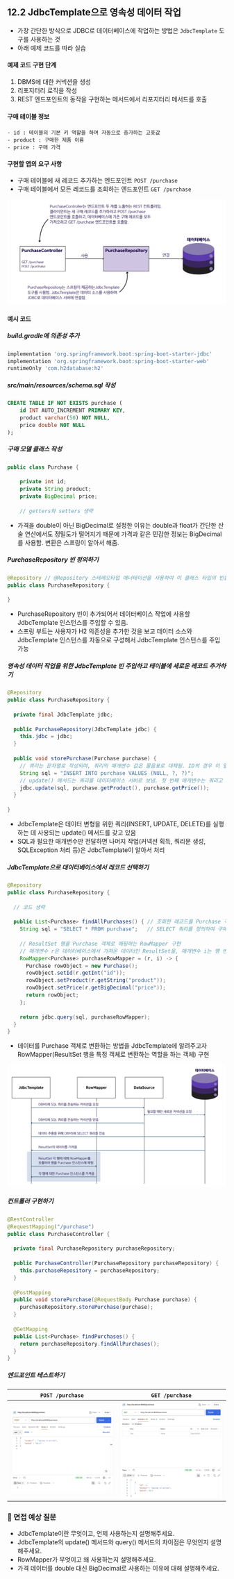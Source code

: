 ## 12.2 JdbcTemplate으로 영속성 데이터 작업
- 가장 간단한 방식으로 JDBC로 데이터베이스에 작업하는 방법은 `JdbcTemplate` 도구를 사용하는 것
- 아래 예제 코드를 따라 실습

#### 예제 코드 구현 단계
  1. DBMS에 대한 커넥션을 생성
  2. 리포지터리 로직을 작성
  3. REST 엔드포인트의 동작을 구현하는 메서드에서 리포지터리 메서드를 호출
#### 구매 테이블 정보
  ```
  - id : 테이블의 기본 키 역할을 하며 자동으로 증가하는 고윳값
  - product : 구매한 제품 이름
  - price : 구매 가격
  ```
#### 구현할 앱의 요구 사항
  - 구매 테이블에 새 레코드 추가하는 엔드포인트 `POST /purchase`
  - 구매 테이블에서 모든 레코드를 조회하는 엔드포인트 `GET /purchase`

![img.png](./img/12_2_1.png)

#### 예시 코드
##### build.gradle에 의존성 추가
```groovy
implementation 'org.springframework.boot:spring-boot-starter-jdbc'
implementation 'org.springframework.boot:spring-boot-starter-web'
runtimeOnly 'com.h2database:h2'
```
##### src/main/resources/schema.sql 작성
```sql
CREATE TABLE IF NOT EXISTS purchase (
    id INT AUTO_INCREMENT PRIMARY KEY,
    product varchar(50) NOT NULL,
    price double NOT NULL
);
```
##### 구매 모델 클래스 작성
```java
public class Purchase {

    private int id;
    private String product;
    private BigDecimal price;
    
    // getters와 setters 생략
```
- 가격을 double이 아닌 BigDecimal로 설정한 이유는 double과 float가 간단한 산술 연산에서도 정밀도가 떨어지기 때문에 가격과 같은
민감한 정보는 BigDecimal를 사용함. 변환은 스프링이 알아서 해줌.

##### PurchaseRepository 빈 정의하기
```java
@Repository // @Repository 스테레오타입 애너테이션을 사용하여 이 클래스 타입의 빈을 스프링 컨텍스트에 추가
public class PurchaseRepository {
    
}
```
- PurchaseRepository 빈이 추가되어서 데이터베이스 작업에 사용할 JdbcTemplate 인스턴스를 주입할 수 있음.
- 스프링 부트는 사용자가 H2 의존성을 추가한 것을 보고 데이터 소스와 JdbcTemplate 인스턴스를 자동으로 구성해서 JdbcTemplate 인스턴스를 주입 가능

##### 영속성 데이터 작업을 위한 JdbcTemplate 빈 주입하고 테이블에 새로운 레코드 추가하기
```java
@Repository
public class PurchaseRepository {

  private final JdbcTemplate jdbc;

  public PurchaseRepository(JdbcTemplate jdbc) {
    this.jdbc = jdbc;
  }

  public void storePurchase(Purchase purchase) {
    // 쿼리는 문자열로 작성되며, 쿼리의 매개변수 값은 물음표로 대체됨. ID의 경우 이 열 값을 생성하도록 DBMS를 구성해서 NULL을 사용  
    String sql = "INSERT INTO purchase VALUES (NULL, ?, ?)";
    // update() 메서드는 쿼리를 데이터베이스 서버로 보냄. 첫 번째 매개변수는 쿼리고 그 다음은 매개변수에 대한 값임. 쿼리의 각 물음표를 순서대로 대체함
    jdbc.update(sql, purchase.getProduct(), purchase.getPrice());
  }

}
```
- JdbcTemplate은 데이터 변형을 위한 쿼리(INSERT, UPDATE, DELETE)를 실행하는 데 사용되는 update() 메서드를 갖고 있음
- SQL과 필요한 매개변수만 전달하면 나머지 작업(커넥션 획득, 쿼리문 생성, SQLException 처리 등)은 JdbcTemplate이 알아서 처리

##### JdbcTemplate으로 데이터베이스에서 레코드 선택하기
```java
@Repository
public class PurchaseRepository {

  // 코드 생략

  public List<Purchase> findAllPurchases() { // 조회한 레코드를 Purchase 객체 리스트로 반환
    String sql = "SELECT * FROM purchase";   // SELECT 쿼리를 정의하여 구매 테이블의 모든 레코드를 가져옴

    // ResultSet 행을 Purchase 객체로 매핑하는 RowMapper 구현
    // 매개변수 r은 데이터베이스에서 가져온 데이터인 ResultSet을, 매개변수 i는 행 번호를 나타냄
    RowMapper<Purchase> purchaseRowMapper = (r, i) -> {     
      Purchase rowObject = new Purchase();
      rowObject.setId(r.getInt("id"));
      rowObject.setProduct(r.getString("product"));
      rowObject.setPrice(r.getBigDecimal("price"));
      return rowObject;
    };

    return jdbc.query(sql, purchaseRowMapper);
  }
}
```
- 데이터를 Purchase 객체로 변환하는 방법을 JdbcTemplate에 알려주고자 RowMapper(ResultSet 행을 특정 객체로 변환하는 역할을 하는 객체) 구현

![img.png](./img/12_2_2.png)

##### 컨트롤러 구현하기
```java
@RestController
@RequestMapping("/purchase")
public class PurchaseController {

  private final PurchaseRepository purchaseRepository;

  public PurchaseController(PurchaseRepository purchaseRepository) {
    this.purchaseRepository = purchaseRepository;
  }

  @PostMapping
  public void storePurchase(@RequestBody Purchase purchase) {
    purchaseRepository.storePurchase(purchase);
  }

  @GetMapping
  public List<Purchase> findPurchases() {
    return purchaseRepository.findAllPurchases();
  }
}
```
##### 엔드포인트 테스트하기
|`POST /purchase`| `GET /purchase`              |
|---|------------------------------|
|![img.png](./img/12_2_3.png)| ![img.png](./img/12_2_4.png) |

### 🙋 면접 예상 질문
- JdbcTemplate이란 무엇이고, 언제 사용하는지 설명해주세요.
- JdbcTemplate의 update() 메서드와 query() 메서드의 차이점은 무엇인지 설명해주세요.
- RowMapper가 무엇이고 왜 사용하는지 설명해주세요.
- 가격 데이터를 double 대신 BigDecimal로 사용하는 이유에 대해 설명해주세요.